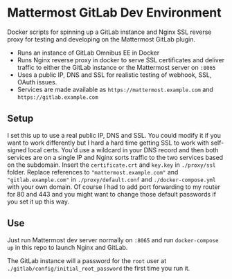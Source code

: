 # Mattermost GitLab Dev Environment #

Docker scripts for spinning up a GitLab instance and Nginx SSL reverse proxy for testing and developing on the Mattermost GitLab plugin.

- Runs an instance of GitLab Omnibus EE in Docker
- Runs Nginx reverse proxy in docker to serve SSL certificates and deliver traffic to either the GitLab instance or the Mattermost server on `:8065`
- Uses a public IP, DNS and SSL for realistic testing of webhook, SSL, OAuth issues.
- Services are made available as `https://mattermost.example.com` and `https://gitlab.example.com`

## Setup ##
I set this up to use a real public IP, DNS and SSL. You could modify it if you want to work differently but I hard a hard time getting SSL to work with self-signed local certs. You'd use a wildcard in your DNS record and then both services are on a single IP and Nginx sorts traffic to the two services based on the subdomain. Insert the `certificate.crt` and `key.key` in `./proxy/ssl` folder. Replace references to `"mattermost.example.com"` and `"gitlab.example.com"` in `./proxy/default.conf` and `./docker-compose.yml` with your own domain. Of course I had to add port forwarding to my router for 80 and 443 and you might want to change those default passwords if you set it up this way.

## Use ##
Just run Mattermost dev server normally on `:8065` and run `docker-compose up` in this repo to launch Nginx and GitLab.

The GitLab instance will a password for the `root` user at `./gitlab/config/initial_root_password` the first time you run it.